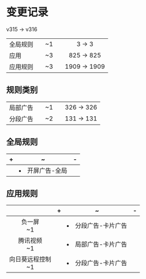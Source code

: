 # 变更记录

v315 -> v316

||||||
|-|:-:|:-:|:-:|:-:|
|全局规则||~1||3 -> 3|
|应用||~3||825 -> 825|
|应用规则||~3||1909 -> 1909|

## 规则类别

||||||
|-|:-:|:-:|:-:|:-:|
|局部广告||~1||326 -> 326|
|分段广告||~2||131 -> 131|

## 全局规则

|+|~|-|
|-|-|-|
||<li>开屏广告-全局||

## 应用规则

||+|~|-|
|:-:|-|-|-|
|负一屏<br>~1||<li>分段广告-卡片广告||
|腾讯视频<br>~1||<li>局部广告-卡片广告||
|向日葵远程控制<br>~1||<li>分段广告-卡片广告||
